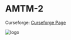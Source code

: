 # AMTM-2
Curseforge: [Curseforge Page](https://www.curseforge.com/minecraft/modpacks/amtm-2)

![logo](https://www.canva.com/design/DAEti10_yUs/oF5UrUx5_pn7uXB8zbB-qQ/view?utm_content=DAEti10_yUs&utm_campaign=designshare&utm_medium=link&utm_source=sharebutton)
